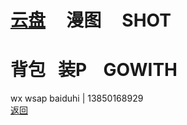 # [云盘](https://pan.baidu.com/s/1S5NUrdHv3ot61Xh8h3Jshg)      漫图      SHOT<br /> 
# 背包   装P    GOWITH
wx wsap baiduhi | 13850168929 <br />
[返回](https://myio.github.io/)
